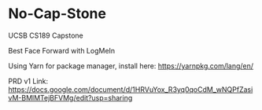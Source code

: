 # No-Cap-Stone
UCSB CS189 Capstone

Best Face Forward with LogMeIn

Using Yarn for package manager, install here: https://yarnpkg.com/lang/en/


PRD v1 Link: https://docs.google.com/document/d/1HRVuYox_R3yq0qoCdM_wNQPfZasivM-BMlMTejBFVMg/edit?usp=sharing 
